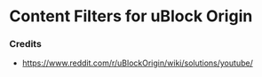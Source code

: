 # Content Filters for uBlock Origin

### Credits

- https://www.reddit.com/r/uBlockOrigin/wiki/solutions/youtube/